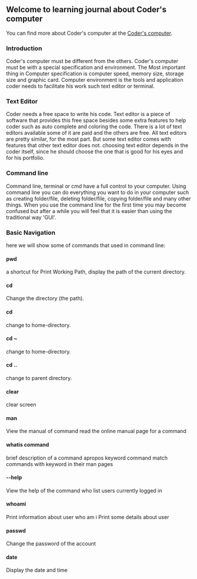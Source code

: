 ## Welcome to learning journal about Coder's computer


You can find more about Coder's computer at the [Coder's computer](https://ahmadhirthani.github.io/learning-journal/coders_computer).

### Introduction
Coder's computer must be different from the others. Coder's computer must be with a special specification and environment. The Most important thing in Computer specification is computer speed, memory size, storage size and graphic card. Computer environment is the tools and application coder needs to facilitate his work such text editor or terminal. 

### Text Editor
Coder needs a free space to write his code. Text editor is a piece of software that provides this free space besides some extra features to help coder such as auto complete and coloring the code. There is a lot of text editors available some of it are paid and the others are free. All text editors are pretty similar, for the most part. But some text editor comes with features that other text editor does not. choosing text editor depends in the coder itself, since he should choose the one that is good for his eyes and for his portfolio.

### Command line
Command line, terminal or cmd have a full control to your computer. Using command line you can do everything you want to do in your computer such as creating folder/file, deleting folder/file, copying folder/file and many other things. When you use the command line for the first time you may become confused but after a while you will feel that it is easier than using the traditional way 'GUI'.

### Basic Navigation
here we will show some of commands that used in command line:
#### pwd 
  a shortcut for Print Working Path, display the path of the current directory.
#### cd <dir>
  Change the directory (the path).
#### cd 
  change to home-directory.
#### cd ~
  change to home-directory.
#### cd .. 
  change to parent directory.
#### clear 
  clear screen
#### man <command> 
  View the manual of command read the online manual page for a command
#### whatis command 
  brief description of a command apropos keyword command match commands with keyword in their man pages
#### <command> --help 
  View the help of the command   who list users currently logged in
#### whoami 
  Print information about user who am i Print some details about user   
#### passwd 
  Change the password of the account
#### date 
  Display the date and time


